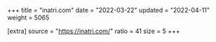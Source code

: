 +++
title = "inatri.com"
date = "2022-03-22"
updated = "2022-04-11"
weight = 5065

[extra]
source = "https://inatri.com/"
ratio = 41
size = 5
+++
